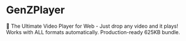 # GenZPlayer
🚀 The Ultimate Video Player for Web - Just drop any video and it plays! Works with ALL formats automatically. Production-ready 625KB bundle.
